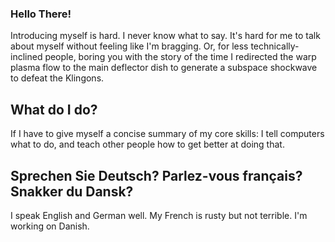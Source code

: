 ### Hello There!

Introducing myself is hard. I never know what to say. It's hard for me to talk about myself without feeling like I'm bragging. Or, for less technically-inclined people, boring you with the story of the time I redirected the warp plasma flow to the main deflector dish to generate a subspace shockwave to defeat the Klingons. 

## What do I do?
If I have to give myself a concise summary of my core skills: I tell computers what to do, and teach other people how to get better at doing that.

## Sprechen Sie Deutsch? Parlez-vous français? Snakker du Dansk?
I speak English and German well. My French is rusty but not terrible. I'm working on Danish. 

<!--
**jzarnett/jzarnett** is a ✨ _special_ ✨ repository because its `README.md` (this file) appears on your GitHub profile.

Here are some ideas to get you started:

- 🔭 I’m currently working on ...
- 🌱 I’m currently learning ...
- 👯 I’m looking to collaborate on ...
- 🤔 I’m looking for help with ...
- 💬 Ask me about ...
- 📫 How to reach me: ...
- 😄 Pronouns: ...
- ⚡ Fun fact: ...
-->

